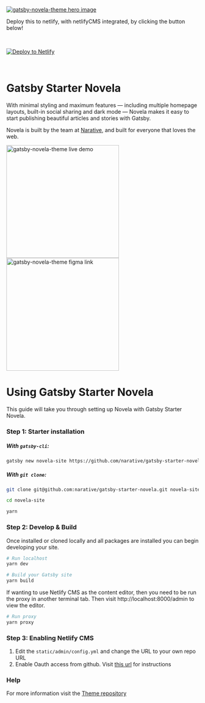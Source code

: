 <a href="https://novela.narative.co" target="_blank">
<img src="https://cdn.jsdelivr.net/gh/mostafachatillon/gatsby-theme-novela-example_test@master/assets/gatsby-theme-novela-hero.jpg" alt="gatsby-novela-theme hero image" />
</a>

<br/>

Deploy this to netlify, with netlifyCMS integrated, by clicking the button below!

<br/>

[![Deploy to Netlify](https://www.netlify.com/img/deploy/button.svg)](https://app.netlify.com/start/deploy?repository=https://github.com/kaziridwan/gatsby-starter-novela-netlifycms)

<br/>

# Gatsby Starter Novela

With minimal styling and maximum features — including multiple homepage layouts, built-in social sharing and dark mode — Novela makes it easy to start publishing beautiful articles and stories with Gatsby.

Novela is built by the team at [Narative](https://www.narative.co), and built for everyone that loves the web.

<div>
<a href="https://novela.narative.co" target="_blank">
<img src="https://cdn.jsdelivr.net/gh/mostafachatillon/gatsby-theme-novela-example_test@master/assets/gatsby-theme-novela-cta-demo.jpg" alt="gatsby-novela-theme live demo" width="295px" />
</a>
</div>

<div>
<a href="https://www.narative.co/design/open/novela" target="_blank">
<img src="https://cdn.jsdelivr.net/gh/mostafachatillon/gatsby-theme-novela-example_test@master/assets/gatsby-theme-novela-cta-figma.jpg" alt="gatsby-novela-theme figma link" width="295px" />
</a>
</div>

# Using Gatsby Starter Novela

This guide will take you through setting up Novela with Gatsby Starter Novela.

### Step 1: Starter installation

##### With `gatsby-cli`:

```sh
gatsby new novela-site https://github.com/narative/gatsby-starter-novela
```

##### With `git clone`:

```sh
git clone git@github.com:narative/gatsby-starter-novela.git novela-site

cd novela-site

yarn
```

### Step 2: Develop & Build

Once installed or cloned locally and all packages are installed you can begin developing your site.

```sh
# Run localhost
yarn dev

# Build your Gatsby site
yarn build
```

If wanting to use Netlify CMS as the content editor, then you need to be run the proxy in another terminal tab. Then visit
http://localhost:8000/admin to view the editor.
```sh
# Run proxy
yarn proxy
```

### Step 3: Enabling Netlify CMS
1. Edit the `static/admin/config.yml` and change the URL to your own repo URL
2. Enable Oauth access from github. Visit [this url](https://docs.netlify.com/visitor-access/oauth-provider-tokens/#setup-and-settings) for instructions

### Help

For more information visit the [Theme repository](https://github.com/narative/gatsby-theme-novela)
